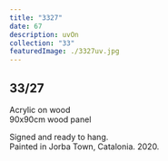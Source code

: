 ```yaml
---
title: "3327"
date: 67
description: uvOn
collection: "33"
featuredImage: ./3327uv.jpg
---
```

## 33/27

Acrylic on wood<br/>
90x90cm wood panel

Signed and ready to hang.<br/>
Painted in Jorba Town, Catalonia. 2020.
